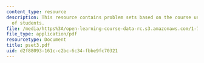 ```yaml
---
content_type: resource
description: This resource contains problem sets based on the course understanding
  of students.
file: /media/https%3A/open-learning-course-data-rc.s3.amazonaws.com/1-77-water-quality-control-spring-2006/d2f88093161cc2bc6c34fbbe9fc70321_pset3.pdf
file_type: application/pdf
resourcetype: Document
title: pset3.pdf
uid: d2f88093-161c-c2bc-6c34-fbbe9fc70321
---
```

